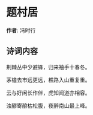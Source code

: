 # 题村居

**作者**: 冯时行

## 诗词内容

荆棘丛中少避锋，归来袖手十春冬。

茅檐去市远更远，樵路入山重复重。

云与好闲长作伴，虎知闻道亦相容。

浊醪寄酿枯松腹，夜醉南山最上峰。


